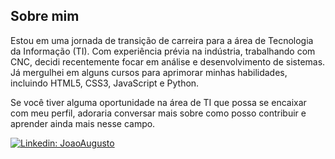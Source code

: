 ## Sobre mim

Estou em uma jornada de transição de carreira para a área de Tecnologia da Informação (TI). Com experiência prévia na indústria, trabalhando com CNC, decidi recentemente focar em análise e desenvolvimento de sistemas. Já mergulhei em alguns cursos para aprimorar minhas habilidades, incluindo HTML5, CSS3, JavaScript e Python.

Se você tiver alguma oportunidade na área de TI que possa se encaixar com meu perfil, adoraria conversar mais sobre como posso contribuir e aprender ainda mais nesse campo.

[![Linkedin: JoaoAugusto](https://img.shields.io/badge/-Linkedin-blue?style=flat-square&logo=Linkedin&logoColor=white&link=https://www.linkedin.com/in/joao-augusto-amaro-neto/)](https://www.linkedin.com/in/joao-augusto-amaro-neto/)
